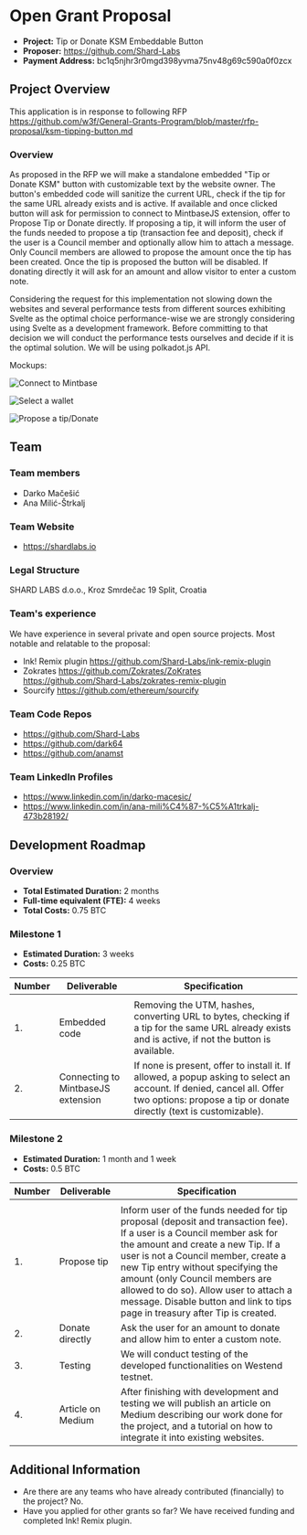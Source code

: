 # Open Grant Proposal

- **Project:** Tip or Donate KSM Embeddable Button
- **Proposer:** https://github.com/Shard-Labs
- **Payment Address:** bc1q5njhr3r0mgd398yvma75nv48g69c590a0f0zcx

## Project Overview

This application is in response to following RFP https://github.com/w3f/General-Grants-Program/blob/master/rfp-proposal/ksm-tipping-button.md

### Overview

As proposed in the RFP we will make a standalone embedded "Tip or Donate KSM" button with customizable text by the website owner. The button's embedded code will sanitize the current URL, check if the tip for the same URL already exists and is active. If available and once clicked button will ask for permission to connect to MintbaseJS extension, offer to Propose Tip or Donate directly. If proposing a tip, it will inform the user of the funds needed to propose a tip (transaction fee and deposit), check if the user is a Council member and optionally allow him to attach a message. Only Council members are allowed to propose the amount once the tip has been created. Once the tip is proposed the button will be disabled. If donating directly it will ask for an amount and allow visitor to enter a custom note.

Considering the request for this implementation not slowing down the websites and several performance tests from different sources exhibiting Svelte as the optimal choice performance-wise we are strongly considering using Svelte as a development framework. Before committing to that decision we will conduct the performance tests ourselves and decide if it is the optimal solution. We will be using polkadot.js API.

Mockups:

![Connect to Mintbase](https://i.imgur.com/ige90GF.png)

![Select a wallet](https://i.imgur.com/pQ1yaAE.png)

![Propose a tip/Donate](https://i.imgur.com/6TJircc.png)

## Team

### Team members

- Darko Mačešić
- Ana Milić-Štrkalj

### Team Website

- https://shardlabs.io

### Legal Structure

SHARD LABS d.o.o., Kroz Smrdečac 19 Split, Croatia

### Team's experience

We have experience in several private and open source projects. Most notable and relatable to the proposal:

- Ink! Remix plugin https://github.com/Shard-Labs/ink-remix-plugin
- Zokrates https://github.com/Zokrates/ZoKrates https://github.com/Shard-Labs/zokrates-remix-plugin
- Sourcify https://github.com/ethereum/sourcify

### Team Code Repos

- https://github.com/Shard-Labs
- https://github.com/dark64
- https://github.com/anamst

### Team LinkedIn Profiles

- https://www.linkedin.com/in/darko-macesic/
- https://www.linkedin.com/in/ana-mili%C4%87-%C5%A1trkalj-473b28192/

## Development Roadmap

### Overview

- **Total Estimated Duration:** 2 months
- **Full-time equivalent (FTE):** 4 weeks
- **Total Costs:** 0.75 BTC

### Milestone 1

- **Estimated Duration:** 3 weeks
- **Costs:** 0.25 BTC

| Number | Deliverable                        | Specification                                                                                                                                                                                |
| ------ | ---------------------------------- | -------------------------------------------------------------------------------------------------------------------------------------------------------------------------------------------- |
|        |
| 1.     | Embedded code                      | Removing the UTM, hashes, converting URL to bytes, checking if a tip for the same URL already exists and is active, if not the button is available.                                          |
| 2.     | Connecting to MintbaseJS extension | If none is present, offer to install it. If allowed, a popup asking to select an account. If denied, cancel all. Offer two options: propose a tip or donate directly (text is customizable). |

### Milestone 2

- **Estimated Duration:** 1 month and 1 week
- **Costs:** 0.5 BTC

| Number | Deliverable       | Specification                                                                                                                                                                                                                                                                                                                                                                                      |
| ------ | ----------------- | -------------------------------------------------------------------------------------------------------------------------------------------------------------------------------------------------------------------------------------------------------------------------------------------------------------------------------------------------------------------------------------------------- |
|        |
| 1.     | Propose tip       | Inform user of the funds needed for tip proposal (deposit and transaction fee). If a user is a Council member ask for the amount and create a new Tip. If a user is not a Council member, create a new Tip entry without specifying the amount (only Council members are allowed to do so). Allow user to attach a message. Disable button and link to tips page in treasury after Tip is created. |
| 2.     | Donate directly   | Ask the user for an amount to donate and allow him to enter a custom note.                                                                                                                                                                                                                                                                                                                         |
| 3.     | Testing           | We will conduct testing of the developed functionalities on Westend testnet.                                                                                                                                                                                                                                                                                                                       |  |
| 4.     | Article on Medium | After finishing with development and testing we will publish an article on Medium describing our work done for the project, and a tutorial on how to integrate it into existing websites.                                                                                                                                                                                                          |

## Additional Information

- Are there are any teams who have already contributed (financially) to the project? No.
- Have you applied for other grants so far? We have received funding and completed Ink! Remix plugin.
